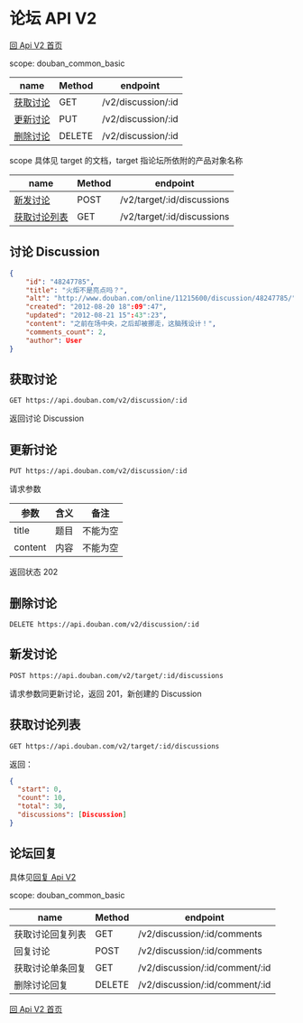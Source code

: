 # 论坛 API V2

[回 Api V2 首页](readme.md)

scope: douban_common_basic

| name                | Method | endpoint           |
| ------------------- | ------ | ------------------ |
| [获取讨论](#get)    | GET    | /v2/discussion/:id |
| [更新讨论](#update) | PUT    | /v2/discussion/:id |
| [删除讨论](#delete) | DELETE | /v2/discussion/:id |

scope 具体见 target 的文档，target 指论坛所依附的产品对象名称

| name                  | Method | endpoint                   |
| --------------------- | ------ | -------------------------- |
| [新发讨论](#new)      | POST   | /v2/target/:id/discussions |
| [获取讨论列表](#list) | GET    | /v2/target/:id/discussions |

## 讨论 Discussion

```json
{
    "id": "48247785",
    "title": "火炬不是亮点吗？",
    "alt": "http://www.douban.com/online/11215600/discussion/48247785/",
    "created": "2012-08-20 18":09":47",
    "updated": "2012-08-21 15":43":23",
    "content": "之前在场中央，之后却被挪走，这脑残设计！",
    "comments_count": 2,
    "author": User
}
```

## 获取讨论

```
GET https://api.douban.com/v2/discussion/:id
```

返回讨论 Discussion

## 更新讨论

```
PUT https://api.douban.com/v2/discussion/:id
```

请求参数

| 参数    | 含义 | 备注     |
| ------- | ---- | -------- |
| title   | 题目 | 不能为空 |
| content | 内容 | 不能为空 |

返回状态 202

## 删除讨论

```
DELETE https://api.douban.com/v2/discussion/:id
```

## 新发讨论

```
POST https://api.douban.com/v2/target/:id/discussions
```

请求参数同更新讨论，返回 201，新创建的 Discussion

## 获取讨论列表

```
GET https://api.douban.com/v2/target/:id/discussions
```

返回：

```json
{
  "start": 0,
  "count": 10,
  "total": 30,
  "discussions": [Discussion]
}
```

## 论坛回复

具体见[回复 Api V2](comment.md)

scope: douban_common_basic

| name             | Method | endpoint                       |
| ---------------- | ------ | ------------------------------ |
| 获取讨论回复列表 | GET    | /v2/discussion/:id/comments    |
| 回复讨论         | POST   | /v2/discussion/:id/comments    |
| 获取讨论单条回复 | GET    | /v2/discussion/:id/comment/:id |
| 删除讨论回复     | DELETE | /v2/discussion/:id/comment/:id |

[回 Api V2 首页](readme.md)
